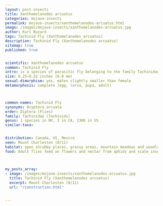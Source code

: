 ```yaml
---
layout: post-insects
title: Xanthomelanodes arcuatus
categories: mojave-insects
permalink: mojave-insects/xanthomelanodes-arcuatus.html
image: /images/mojave-insects/xanthomelanodes-arcuatus.jpg
author: Kurt Buzard
tags: Tachinid Fly (Xanthomelanodes arcuatus)
description: Tachinid Fly (Xanthomelanodes arcuatus)
sitemap: true
published: true


scientific: Xanthomelanodes arcuatus
common: Tachinid Fly
intro: is a species of parasitic fly belonging to the family Tachinidae. It is known to parasitize assassin bugs, specifically those in the genus Pselliopus, such as Pselliopus barberi and Pselliopus cinctus. The majority of female tachinids lay white, ovoid eggs with flat undersides onto the skin of the host insect. The free larvae immediately bore into the host's body. The compound eyes are brown. They do not meet at the top of the head in either sex. The antennae have three segments. The thorax has three segments. Each segment has four principal exoskeletal plates, one above, one below, and one on each side. The upper (dorsal) plates, from front to rear, are the prescutum, scutum, and scutellum. The prescutum is mostly black with broad, yellow lateral margins and a narrow yellow rear margin. The abdomen is mostly yellow with distinct black markings on the upper (dorsal) side of each segment. The last two segments are sometimes completely or almost completely black.
size: 0.25–0.32 inches (6-8 mm)
sexual-dimorphism: yes, males slightly smaller than female
metamorphosis: complete (egg, larva, pupa, adult)



common-names: Tachinid Fly
synonyms: Ocyptera arcuata
order: Diptera (Flies)
family: Tachinidae (Tachinids)
genus: 1 species in NV, 3 in CA, 1300 in US
similar-taxa: 


distribution: Canada, US, Mexico
seen: Mount Charleston (8/11)
habitat: open shrubby places, grassy areas, mountain meadows and woodland clearings
food: Adult flies feed on flowers and nectar from aphids and scale insects. 
 
   

my_posts_array:
- image: /images/mojave-insects/xanthomelanodes-arcuatus.jpg
  title: Tachinid Fly (Xanthomelanodes arcuatus)
  excerpt: Mount Charleston (8/11)
  url: "/construction.html"

 
---
```

  
  
 <p></p>
  